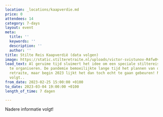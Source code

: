 ```yaml
---
location: _locations/kaapverdie.md
price: 0
attendees: 14
category: 7-days
layout: event
meta:
  title: ''
  keywords: ''
  description: ''
  author: ''
title: Stilte Reis Kaapverdië (data volgen)
image: https://static.stilteretraite.nl/uploads/victor-svistunov-R4fw0vlJd-A-unsplash.jpg
lead_text: Al geruime tijd sluimert het idee om een speciale stiltereis naar Kaapverdië
  te organiseren. De pandemie bemoeilijkte lange tijd het plannen van deze 7-daagse
  retraite, maar begin 2023 lijkt het dan toch echt te gaan gebeuren! Nadere informatie
  volgt..
from_date: 2023-02-25 15:00:00 +0100
to_date: 2023-03-04 19:00:00 +0100
length_of_time: 7 dagen

---
```

Nadere informatie volgt!